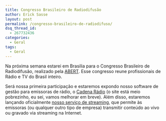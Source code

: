```yaml
---
title: Congresso Brasileiro de Radiodifusão
author: Erick Sasse
layout: post
permalink: /congresso-brasileiro-de-radiodifuso/
dsq_thread_id:
  - 267732436
categories:
  - Geral
tags:
  - Geral
---
```

Na pr&oacute;xima semana estarei em Brasilia para o Congresso Brasileiro de Radiodifus&atilde;o, realizado pela [ABERT][1]. Esse congresso reune profissionais de R&aacute;dio e TV do Brasil inteiro.

Ser&aacute; nossa primeira participa&ccedil;&atilde;o e estaremos expondo nosso software de gest&atilde;o para emissoras de r&aacute;dio, o [Cadena R&aacute;dio][2] (o site est&aacute; meio pobrezinho, eu sei, vamos melhorar em breve). Al&eacute;m disso, estaremos lan&ccedil;ando oficialmente [nosso servi&ccedil;o de streaming][3], que permite &agrave;s emissoras (ou qualquer outro tipo de empresa) transmitir conte&uacute;do ao vivo ou gravado via streaming na Internet.

 [1]: http://www.abert.org.br/
 [2]: http://www.cadena.com.br/radio.htm
 [3]: http://www.cadena.com.br/streaming.php